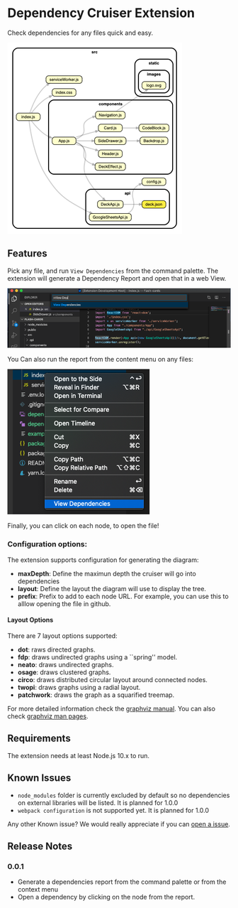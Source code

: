 # Dependency Cruiser Extension

Check dependencies for any files quick and easy.

![Dependency Report Example](docs/example.png)

## Features

Pick any file, and run `View Dependencies` from the command palette. The extension will generate a Dependency Report and open that in a web View.

![View Dependencies Command](docs/view-dependencies-command.png)

You Can also run the report from the content menu on any files:

![View Dependencies Context Menu](docs/view-dependencies-context.png)

Finally, you can click on each node, to open the file!

### Configuration options:

The extension supports configuration for generating the diagram:

-   **maxDepth**: Define the maximun depth the cruiser will go into dependencies
-   **layout**: Define the layout the diagram will use to display the tree.
-   **prefix**: Prefix to add to each node URL. For example, you can use this to alllow opening the file in github.

#### Layout Options

There are 7 layout options supported:

-   **dot**: raws directed graphs.
-   **fdp**: draws undirected graphs using a ``spring'' model.
-   **neato**: draws undirected graphs.
-   **osage**: draws clustered graphs.
-   **circo**: draws distributed circular layout around connected nodes.
-   **twopi**: draws graphs using a radial layout.
-   **patchwork**: draws the graph as a squarified treemap.

For more detailed information check the [graphviz manual](https://graphviz.readthedocs.io/en/stable/manual.html#engines). You can also check [graphviz man pages](https://manpages.debian.org/stretch/graphviz/neato.1.en.html).

## Requirements

The extension needs at least Node.js 10.x to run.

## Known Issues

-   `node_modules` folder is currently excluded by default so no dependencies on external libraries will be listed. It is planned for 1.0.0
-   `webpack configuration` is not supported yet. It is planned for 1.0.0

Any other Known issue? We would really appreciate if you can [open a issue](https://github.com/juanallo/vscode-dependency-cruiser/issues).

## Release Notes

### 0.0.1

-   Generate a dependencies report from the command palette or from the context menu
-   Open a dependency by clicking on the node from the report.
